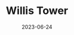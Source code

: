 ---
title: "Willis Tower"
type: hashtag
city:
  - Chicago
date: 2023-06-24
hashtag: willis-tower
state:
  - Illinois
tags:
  - building
---